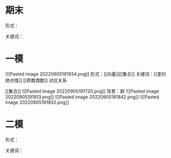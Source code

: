 # 期末
形式：

关键词：


# 一模
![[Pasted image 20220905191934.png]]
形式：[[向量]][[集合]]
关键词：[[差的绝对值]]
[[奇数偶数]]
对应关系


[[集合]]
![[Pasted image 20220905191720.png]]
背景：群
![[Pasted image 20220905191813.png]]
![[Pasted image 20220905191842.png]]
![[Pasted image 20220905191902.png]]

# 二模
形式：

关键词：
